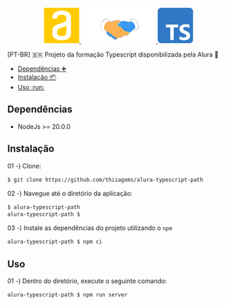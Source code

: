 <div align="center">
    <p>
        <a href="https://github.com/thiiagoms/alura-typescript-path">
            <img src="assets/img/alura.png" alt="Logo" width="80" height="80">
            <img src="assets/img/Handshake.gif" alt="Logo" width="170" height="80">
            <img src="assets/img/typescript.png" alt="Logo" width="80" height="80">
        </a>
    </p>
</div>

[PT-BR] :brazil: Projeto da formação Typescript disponibilizada pela Alura :blue_heart:

- [Dependências :heavy_plus_sign:](#dependências)
- [Instalação :package:](#instalação)
- [Uso :run:](#uso)

## Dependências
 * NodeJs >= 20.0.0

## Instalação

01 -) Clone:
```bash
$ git clone https://github.com/thiiagoms/alura-typescript-path
```

02 -) Navegue até o diretório da aplicação:
```bash
$ alura-typescript-path
alura-typescript-path $
```

03 -) Instale as dependências do projeto utilizando o `npm`
```bash
alura-typescript-path $ npm ci
```

## Uso

01 -) Dentro do diretório, execute o seguinte comando:
```bash
alura-typescript-path $ npm run server
```
